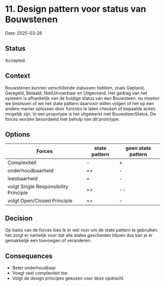 # 11. Design pattern voor status van Bouwstenen

Date: 2025-03-28

## Status

Accepted

## Context
Bouwstenen kunnen verschillende statussen hebben, zoals Gepland, Geregeld, Betaald, NietUitvoerbaar en Uitgevoerd. Het gedrag van het systeem is afhankelijk van de huidige status van een Bouwsteen.
nu moeten we beslissen of we het state pattern daarvoor willen volgen of het op een andere manier oplossen door functies te laten checken of bepaalde acties mogelijk zijn.
In een propotype is het uitgewerkt met BouwsteenStatus. De forces worden beoordeeld met behulp van dit prototype.

## Options

| Forces                                | state pattern | geen state pattern |
|---------------------------------------|---------------|--------------------|
| Complexiteit                          | -             | +                  |
| onderhoudbaarheid                     | ++            | -                  |
| leesbaarheid                          | +             | -                  | 
| volgt Single Responsibility Principle | ++            | --                 |
| volgt Open/Closed Principle           | ++            | -                  |

## Decision
Op basis van de forces kies ik er wel voor om de state pattern te gebruiken. het zorgt er namelijk voor dat alle states gescheiden blijven dus kan je er gemakkelijk een toevoegen of veranderen.

## Consequences
- Beter onderhoudbaar
- Voegt veel complexiteit toe
- Volgt de design principes gekozen voor deze opdracht 
